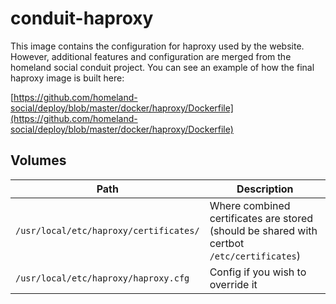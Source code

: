 # conduit-haproxy

This image contains the configuration for haproxy used by the website. However, additional features and configuration are merged from the homeland social conduit project. You can see an example of how the final haproxy image is built here:

[https://github.com/homeland-social/deploy/blob/master/docker/haproxy/Dockerfile](https://github.com/homeland-social/deploy/blob/master/docker/haproxy/Dockerfile)

## Volumes

| Path | Description |
| ---- | ----------- |
| `/usr/local/etc/haproxy/certificates/` | Where combined certificates are stored (should be shared with certbot `/etc/certificates`) |
| `/usr/local/etc/haproxy/haproxy.cfg` | Config if you wish to override it |

